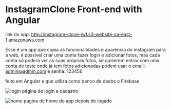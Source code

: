 # InstagramClone Front-end with Angular

link do app: http://instagram-clone-jwf.s3-website-sa-east-1.amazonaws.com

Esse é um app que copia as funcionalidades e aparência do instagram para a web, é possível criar uma conta fazer login e adicionar fotos, mas cada conta só poderá ver as suas próprias fotos, se quiserem entrar com uma conta de teste onde já tem fotos adicionadas podem usar o email: admin@admin.com e senha: 123456

feito em Angular e que utiliza como banco de dados o Firebase

![login](https://user-images.githubusercontent.com/32942055/60547976-64974080-9cf7-11e9-97d1-fec268225b03.png)
página de login e cadastro

![home](https://user-images.githubusercontent.com/32942055/60548014-78db3d80-9cf7-11e9-8169-b99bb6d854e9.png)
página de home do app depois de logado
